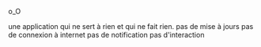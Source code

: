 o_O

une application qui ne sert à rien et qui ne fait rien. 
pas de mise à jours
pas de connexion à internet
pas de notification
pas d'interaction

